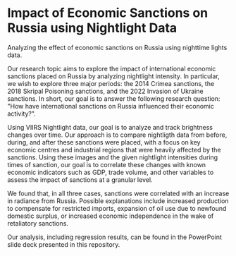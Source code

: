 # Impact of Economic Sanctions on Russia using Nightlight Data
Analyzing the effect of economic sanctions on Russia using nighttime lights data.

Our research topic aims to explore the impact of international economic sanctions placed
on Russia by analyzing nightlight intensity. In particular, we wish to explore three major periods: the 2014 Crimea sanctions, the 2018 Skripal Poisoning sanctions, and the 2022 Invasion of Ukraine sanctions. In short, our goal is to answer the following research question: "How have international sanctions on Russia influenced their economic activity?".

Using VIIRS Nightlight data, our goal is to analyze and track brightness changes over time. Our approach is to compare nightligth data from before, during, and after these sanctions were placed, with a focus on key economic centres and industrial regions that were heavily affected by the sanctions. Using these images and the given nightlight intensities during times of sanction, our goal is to correlate these changes with known economic indicators such as GDP, trade volume, and other variables to assess the impact of sanctions at a granular level.

We found that, in all three cases, sanctions were correlated with an increase in radiance from Russia. Possible explanations include increased production to compensate for restricted imports, expansion of oil use due to newfound domestic surplus, or increased economic independence in the wake of retaliatory sanctions. 

Our analysis, including regression results, can be found in the PowerPoint slide deck presented in this repository.
